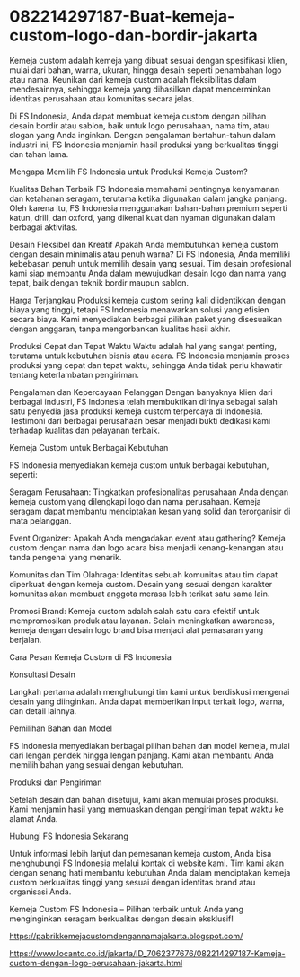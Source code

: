 # 082214297187-Buat-kemeja-custom-logo-dan-bordir-jakarta

Kemeja custom adalah kemeja yang dibuat sesuai dengan spesifikasi klien, mulai dari bahan, warna, ukuran, hingga desain seperti penambahan logo atau nama. Keunikan dari kemeja custom adalah fleksibilitas dalam mendesainnya, sehingga kemeja yang dihasilkan dapat mencerminkan identitas perusahaan atau komunitas secara jelas.

Di FS Indonesia, Anda dapat membuat kemeja custom dengan pilihan desain bordir atau sablon, baik untuk logo perusahaan, nama tim, atau slogan yang Anda inginkan. Dengan pengalaman bertahun-tahun dalam industri ini, FS Indonesia menjamin hasil produksi yang berkualitas tinggi dan tahan lama.

Mengapa Memilih FS Indonesia untuk Produksi Kemeja Custom?

Kualitas Bahan Terbaik FS Indonesia memahami pentingnya kenyamanan dan ketahanan seragam, terutama ketika digunakan dalam jangka panjang. Oleh karena itu, FS Indonesia menggunakan bahan-bahan premium seperti katun, drill, dan oxford, yang dikenal kuat dan nyaman digunakan dalam berbagai aktivitas.

Desain Fleksibel dan Kreatif Apakah Anda membutuhkan kemeja custom dengan desain minimalis atau penuh warna? Di FS Indonesia, Anda memiliki kebebasan penuh untuk memilih desain yang sesuai. Tim desain profesional kami siap membantu Anda dalam mewujudkan desain logo dan nama yang tepat, baik dengan teknik bordir maupun sablon.

Harga Terjangkau Produksi kemeja custom sering kali diidentikkan dengan biaya yang tinggi, tetapi FS Indonesia menawarkan solusi yang efisien secara biaya. Kami menyediakan berbagai pilihan paket yang disesuaikan dengan anggaran, tanpa mengorbankan kualitas hasil akhir.

Produksi Cepat dan Tepat Waktu Waktu adalah hal yang sangat penting, terutama untuk kebutuhan bisnis atau acara. FS Indonesia menjamin proses produksi yang cepat dan tepat waktu, sehingga Anda tidak perlu khawatir tentang keterlambatan pengiriman.

Pengalaman dan Kepercayaan Pelanggan Dengan banyaknya klien dari berbagai industri, FS Indonesia telah membuktikan dirinya sebagai salah satu penyedia jasa produksi kemeja custom terpercaya di Indonesia. Testimoni dari berbagai perusahaan besar menjadi bukti dedikasi kami terhadap kualitas dan pelayanan terbaik.

Kemeja Custom untuk Berbagai Kebutuhan

FS Indonesia menyediakan kemeja custom untuk berbagai kebutuhan, seperti:

Seragam Perusahaan: Tingkatkan profesionalitas perusahaan Anda dengan kemeja custom yang dilengkapi logo dan nama perusahaan. Kemeja seragam dapat membantu menciptakan kesan yang solid dan terorganisir di mata pelanggan.

Event Organizer: Apakah Anda mengadakan event atau gathering? Kemeja custom dengan nama dan logo acara bisa menjadi kenang-kenangan atau tanda pengenal yang menarik.

Komunitas dan Tim Olahraga: Identitas sebuah komunitas atau tim dapat diperkuat dengan kemeja custom. Desain yang sesuai dengan karakter komunitas akan membuat anggota merasa lebih terikat satu sama lain.

Promosi Brand: Kemeja custom adalah salah satu cara efektif untuk mempromosikan produk atau layanan. Selain meningkatkan awareness, kemeja dengan desain logo brand bisa menjadi alat pemasaran yang berjalan.

Cara Pesan Kemeja Custom di FS Indonesia

Konsultasi Desain

Langkah pertama adalah menghubungi tim kami untuk berdiskusi mengenai desain yang diinginkan. Anda dapat memberikan input terkait logo, warna, dan detail lainnya.

Pemilihan Bahan dan Model

FS Indonesia menyediakan berbagai pilihan bahan dan model kemeja, mulai dari lengan pendek hingga lengan panjang. Kami akan membantu Anda memilih bahan yang sesuai dengan kebutuhan.

Produksi dan Pengiriman

Setelah desain dan bahan disetujui, kami akan memulai proses produksi. Kami menjamin hasil yang memuaskan dengan pengiriman tepat waktu ke alamat Anda.

Hubungi FS Indonesia Sekarang

Untuk informasi lebih lanjut dan pemesanan kemeja custom, Anda bisa menghubungi FS Indonesia melalui kontak di website kami. Tim kami akan dengan senang hati membantu kebutuhan Anda dalam menciptakan kemeja custom berkualitas tinggi yang sesuai dengan identitas brand atau organisasi Anda.

Kemeja Custom FS Indonesia – Pilihan terbaik untuk Anda yang menginginkan seragam berkualitas dengan desain eksklusif!

https://pabrikkemejacustomdengannamajakarta.blogspot.com/

https://www.locanto.co.id/jakarta/ID_7062377676/082214297187-Kemeja-custom-dengan-logo-perusahaan-jakarta.html
